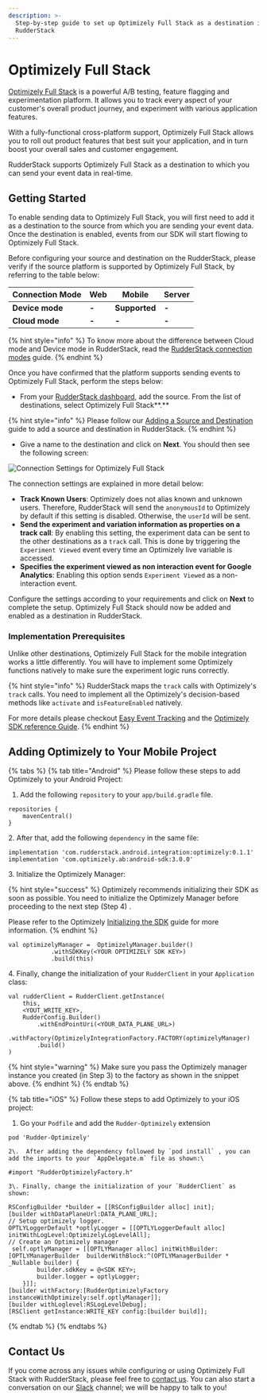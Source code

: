 ```yaml
---
description: >-
  Step-by-step guide to set up Optimizely Full Stack as a destination in
  RudderStack
---
```


# Optimizely Full Stack

[Optimizely Full Stack](https://www.optimizely.com/products/full-stack/) is a powerful A/B testing, feature flagging and experimentation platform. It allows you to track every aspect of your customer's overall product journey, and experiment with various application features. 

With a fully-functional cross-platform support, Optimizely Full Stack allows you to roll out product features that best suit your application, and in turn boost your overall sales and customer engagement.

RudderStack supports Optimizely Full Stack as a destination to which you can send your event data in real-time.

## Getting Started

To enable sending data to Optimizely Full Stack, you will first need to add it as a destination to the source from which you are sending your event data. Once the destination is enabled, events from our SDK will start flowing to Optimizely Full Stack. 

Before configuring your source and destination on the RudderStack, please verify if the source platform is supported by Optimizely Full Stack, by referring to the table below:

| **Connection Mode** | **Web** | **Mobile**    | **Server** |
| ------------------- | ------- | ------------- | ---------- |
| **Device mode**     | **-**   | **Supported** | **-**      |
| **Cloud mode**      | **-**   | **-**         | **-**      |

{% hint style="info" %}
To know more about the difference between Cloud mode and Device mode in RudderStack, read the [RudderStack connection modes](https://docs.rudderstack.com/get-started/rudderstack-connection-modes) guide.
{% endhint %}

Once you have confirmed that the platform supports sending events to Optimizely Full Stack, perform the steps below:

* From your [RudderStack dashboard](https://app.rudderlabs.com), add the source. From the list of destinations, select Optimizely Full Stack**.**

{% hint style="info" %}
Please follow our [Adding a Source and Destination](https://docs.rudderstack.com/getting-started/adding-source-and-destination-rudderstack) guide to add a source and destination in RudderStack.
{% endhint %}

* Give a name to the destination and click on **Next**. You should then see the following screen:

![Connection Settings for Optimizely Full Stack](../../.gitbook/assets/image.png)

The connection settings are explained in more detail below:

* **Track Known Users**: Optimizely does not alias known and unknown users. Therefore, RudderStack will send the `anonymousId` to Optimizely by default if this setting is disabled. Otherwise, the `userId` will be sent.
* **Send the  experiment and variation information as properties on a track call**: By enabling this setting, the experiment data can be sent to the other destinations as a `track` call. This is done by triggering the `Experiment Viewed` event every time an Optimizely live variable is accessed.
*  **Specifies the experiment viewed as non interaction event for Google Analytics**: Enabling this option sends `Experiment Viewed` as a non-interaction event.

Configure the settings according to your requirements and click on **Next** to complete the setup. Optimizely Full Stack should now be added and enabled as a destination in RudderStack.

### Implementation Prerequisites <a href="implementation-prerequisite" id="implementation-prerequisite"></a>

Unlike other destinations, Optimizely Full Stack for the mobile integration works a little differently. You will have to implement some Optimizely functions natively to make sure the experiment logic runs correctly.

{% hint style="info" %}
RudderStack maps the `track` calls with Optimizely's `track` calls. You need to implement all the Optimizely's decision-based methods like `activate` and `isFeatureEnabled` natively. 

For more details please checkout [Easy Event Tracking](https://blog.optimizely.com/2019/02/26/introducing-easy-event-tracking-the-easier-way-to-understand-and-optimize-the-customer-journey/) and the [Optimizely SDK reference Guide](https://docs.developers.optimizely.com/full-stack/docs/sdk-reference-guides#section-ios-and-tvos). 
{% endhint %}

## Adding Optimizely to Your Mobile Project

{% tabs %}
{% tab title="Android" %}
Please follow these steps to add Optimizely to your Android Project:

1. Add the following `repository` to your `app/build.gradle` file.

```
repositories {
    mavenCentral()
}
```

   2\.   After that, add the following `dependency` in the same file:

```
implementation 'com.rudderstack.android.integration:optimizely:0.1.1'
implementation 'com.optimizely.ab:android-sdk:3.0.0'
```

  3\. Initialize the Optimizely Manager:

{% hint style="success" %}
Optimizely recommends initializing their SDK as soon as possible. You need to initialize the Optimizely Manager before proceeding to the next step (Step 4) . 

Please refer to the Optimizely [Initializing the SDK](https://docs.developers.optimizely.com/full-stack/docs/initialize-sdk-android) guide for more information.
{% endhint %}

```
val optimizelyManager =  OptimizelyManager.builder()
            .withSDKKey(<YOUR OPTIMIZELY SDK KEY>)
            .build(this)
```

  4\. Finally, change the initialization of your `RudderClient` in your `Application` class:

```
val rudderClient = RudderClient.getInstance(
    this,
    <YOUT_WRITE_KEY>,
    RudderConfig.Builder()
        .withEndPointUri(<YOUR_DATA_PLANE_URL>)
        .withFactory(OptimizelyIntegrationFactory.FACTORY(optimizelyManager)
        .build()
)
```

{% hint style="warning" %}
Make sure you pass the Optimizely manager instance you created (in Step 3) to the factory as shown in the snippet above.
{% endhint %}
{% endtab %}

{% tab title="iOS" %}
Follow these steps to add Optimizely to your iOS project:

1. Go your `Podfile` and add the `Rudder-Optimizely` extension

```
pod 'Rudder-Optimizely'
```

    2\.  After adding the dependency followed by `pod install` , you can add the imports to your `AppDelegate.m` file as shown:\


```
#import "RudderOptimizelyFactory.h"
```

    3\. Finally, change the initialization of your `RudderClient` as shown:

```
RSConfigBuilder *builder = [[RSConfigBuilder alloc] init];
[builder withDataPlaneUrl:DATA_PLANE_URL];
// Setup optimizely logger.
OPTLYLoggerDefault *optlyLogger = [[OPTLYLoggerDefault alloc] initWithLogLevel:OptimizelyLogLevelAll];
// Create an Optimizely manager
 self.optlyManager = [[OPTLYManager alloc] initWithBuilder:[OPTLYManagerBuilder  builderWithBlock:^(OPTLYManagerBuilder * _Nullable builder) {
        builder.sdkKey = @<SDK KEY>;
        builder.logger = optlyLogger;
    }]];  
[builder withFactory:[RudderOptimizelyFactory instanceWithOptimizely:self.optlyManager]];
[builder withLoglevel:RSLogLevelDebug];
[RSClient getInstance:WRITE_KEY config:[builder build]];
```
{% endtab %}
{% endtabs %}

## Contact Us

If you come across any issues while configuring or using Optimizely Full Stack with RudderStack, please feel free to [contact us](mailto:%20docs@rudderstack.com). You can also start a conversation on our [Slack](https://resources.rudderstack.com/join-rudderstack-slack) channel; we will be happy to talk to you!
